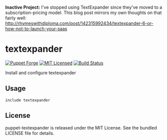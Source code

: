 **Inactive Project:** I've stopped using TextExpander since they've moved to a subscription-pricing model. This blog post mirrors my own thoughts on that fairly well: http://rhymeswithdiploma.com/post/142315992434/textexpander-6-or-how-not-to-launch-your-saas

textexpander
==============

[![Puppet Forge](https://img.shields.io/puppetforge/v/halyard/textexpander.svg)](https://forge.puppetlabs.com/halyard/textexpander)
[![MIT Licensed](https://img.shields.io/badge/license-MIT-green.svg)](https://tldrlegal.com/license/mit-license)
[![Build Status](https://img.shields.io/travis/com/halyard/puppet-textexpander.svg)](https://travis-ci.com/halyard/puppet-textexpander)

Install and configure textexpander

## Usage

```puppet
include textexpander
```

## License

puppet-textexpander is released under the MIT License. See the bundled LICENSE file for details.

